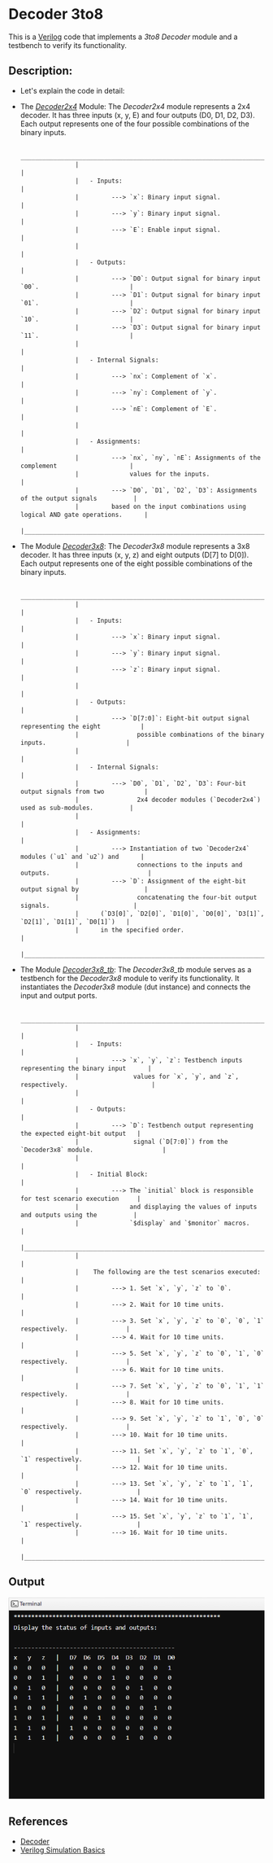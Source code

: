 # Decoder 3to8
   
   This is a [Verilog](https://en.wikipedia.org/wiki/Verilog#:~:text=Verilog%2C%20standardized%20as%20IEEE%201364,register%2Dtransfer%20level%20of%20abstraction.) code that implements a *3to8 Decoder* module and a testbench to verify its functionality.

## Description:

   * Let's explain the code in detail:

   * The [*Decoder2x4*]() Module:
   The *Decoder2x4* module represents a 2x4 decoder. 
   It has three inputs (x, y, E) and four outputs (D0, D1, D2, D3). 
   Each output represents one of the four possible combinations of the binary inputs. 

                         __________________________________________________________________________________
	                    |                                                                                 |
                        |   - Inputs:                                                                     |
		                |         ---> `x`: Binary input signal.                                          |
		                |         ---> `y`: Binary input signal.                                          |
		                |         ---> `E`: Enable input signal.                                          | 
                        |                                                                                 |
	                    |   - Outputs:                                                                    |
		                |         ---> `D0`: Output signal for binary input `00`.                         |
		                |         ---> `D1`: Output signal for binary input `01`.                         |
		                |         ---> `D2`: Output signal for binary input `10`.                         |
		                |         ---> `D3`: Output signal for binary input `11`.                         |
                        |                                                                                 |
	                    |   - Internal Signals:                                                           |
		                |         ---> `nx`: Complement of `x`.                                           |
		                |         ---> `ny`: Complement of `y`.                                           |
		                |         ---> `nE`: Complement of `E`.                                           |
                        |                                                                                 |
	                    |   - Assignments:                                                                |
		                |         ---> `nx`, `ny`, `nE`: Assignments of the complement                    |
                        |              values for the inputs.                                             |
		                |         ---> `D0`, `D1`, `D2`, `D3`: Assignments of the output signals          |
                        |         based on the input combinations using logical AND gate operations.      |
                        |_________________________________________________________________________________|


   * The Module [*Decoder3x8*]():
   The *Decoder3x8* module represents a 3x8 decoder. It has three inputs (x, y, z) and eight outputs (D[7] to D[0]). 
   Each output represents one of the eight possible combinations of the binary inputs.

                         __________________________________________________________________________________
	                    |                                                                                 |
	                    |   - Inputs:                                                                     |
		                |         ---> `x`: Binary input signal.                                          |
		                |         ---> `y`: Binary input signal.                                          |
		                |         ---> `z`: Binary input signal.                                          |
                        |                                                                                 |
	                    |   - Outputs:                                                                    |
		                |         ---> `D[7:0]`: Eight-bit output signal representing the eight           |
                        |                possible combinations of the binary inputs.                      |
                        |                                                                                 |
	                    |   - Internal Signals:                                                           |
		                |         ---> `D0`, `D1`, `D2`, `D3`: Four-bit output signals from two           |
                        |                2x4 decoder modules (`Decoder2x4`) used as sub-modules.          |
                        |                                                                                 |
	                    |   - Assignments:                                                                |
		                |         ---> Instantiation of two `Decoder2x4` modules (`u1` and `u2`) and      |
                        |                connections to the inputs and outputs.                           |
		                |         ---> `D`: Assignment of the eight-bit output signal by                  |
                        |                concatenating the four-bit output signals.                       |
		                |      (`D3[0]`, `D2[0]`, `D1[0]`, `D0[0]`, `D3[1]`, `D2[1]`, `D1[1]`, `D0[1]`)   |
                        |      in the specified order.                                                    |
                        |_________________________________________________________________________________|


   * The Module [*Decoder3x8_tb*]():
   The *Decoder3x8_tb* module serves as a testbench for the *Decoder3x8* module to verify its functionality. 
   It instantiates the *Decoder3x8* module (dut instance) and connects the input and output ports.

                         __________________________________________________________________________________
	                    |                                                                                 |
	                    |   - Inputs:                                                                     |
			            |         ---> `x`, `y`, `z`: Testbench inputs representing the binary input      |
                        |               values for `x`, `y`, and `z`, respectively.                       |
                        |                                                                                 |
	                    |   - Outputs:                                                                    |
		                |         ---> `D`: Testbench output representing the expected eight-bit output   | 
                        |               signal (`D[7:0]`) from the `Decoder3x8` module.                   |
                        |                                                                                 |
	                    |   - Initial Block:                                                              |
		                |         ---> The `initial` block is responsible for test scenario execution     |
                        |              and displaying the values of inputs and outputs using the          |
                        |              `$display` and `$monitor` macros.                                  |
                        |_________________________________________________________________________________|
                        |                                                                                 |
                        |    The following are the test scenarios executed:                               |
		                |         ---> 1. Set `x`, `y`, `z` to `0`.                                       |
		                |         ---> 2. Wait for 10 time units.                                         |
		                |         ---> 3. Set `x`, `y`, `z` to `0`, `0`, `1` respectively.                |
		                |         ---> 4. Wait for 10 time units.                                         |
		                |         ---> 5. Set `x`, `y`, `z` to `0`, `1`, `0` respectively.                |
		                |         ---> 6. Wait for 10 time units.                                         |
		                |         ---> 7. Set `x`, `y`, `z` to `0`, `1`, `1` respectively.                |
		                |         ---> 8. Wait for 10 time units.                                         |
		                |         ---> 9. Set `x`, `y`, `z` to `1`, `0`, `0` respectively.                |
		                |         ---> 10. Wait for 10 time units.                                        |
		                |         ---> 11. Set `x`, `y`, `z` to `1`, `0`, `1` respectively.               |
		                |         ---> 12. Wait for 10 time units.                                        |
		                |         ---> 13. Set `x`, `y`, `z` to `1`, `1`, `0` respectively.               |
		                |         ---> 14. Wait for 10 time units.                                        |
		                |         ---> 15. Set `x`, `y`, `z` to `1`, `1`, `1` respectively.               |
		                |         ---> 16. Wait for 10 time units.                                        |
                        |_________________________________________________________________________________|

## Output

![Decoder 3to8](https://github.com/jElhamm/Verilog-HDL-Codes-Collection/blob/main/Decoder%203to8/Output.png)


## References

   * [Decoder](https://www.allaboutcircuits.com/textbook/digital/chpt-9/decoder/#:~:text=A%20decoder%20is%20a%20circuit,they%20are%20simpler%20to%20design.)
   * [Verilog Simulation Basics](https://www.javatpoint.com/verilog-simulation-basics#:~:text=Verilog%20is%20a%20hardware%20description,behaves%20in%20an%20intended%20way.)